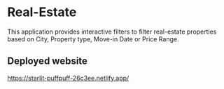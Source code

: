 # Real-Estate
This application provides interactive filters to filter real-estate properties based on City, Property type, Move-in Date or Price Range.
## Deployed website
https://starlit-puffpuff-26c3ee.netlify.app/
